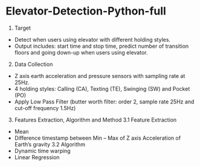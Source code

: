 # Elevator-Detection-Python-full

1. Target 
+ Detect when users using elevator with different holding styles. 
+ Output includes: start time and stop time, predict number of transition floors and going down-up when users using elevator.  

2. Data Collection 
+ Z axis earth acceleration and pressure sensors with sampling rate at 25Hz. 
+ 4 holding styles: Calling (CA), Texting (TE), Swinging (SW) and Pocket (PO) 
+ Apply Low Pass Filter (butter worth filter: order 2, sample rate 25Hz and cut-off frequency 1.5Hz)  

3. Features Extraction, Algorithm and Method 
3.1 Feature Extraction 
+ Mean 
+ Difference timestamp between Min – Max of Z axis Acceleration of Earth’s gravity 
3.2 Algorithm 
+ Dynamic time warping 
+ Linear Regression
